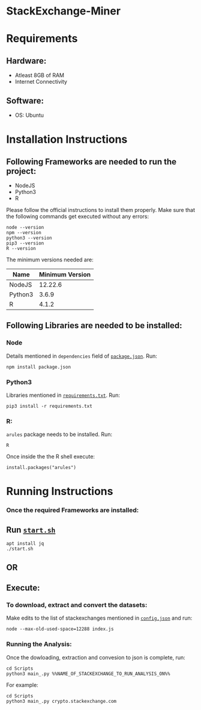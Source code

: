 # StackExchange-Miner

# Requirements

## Hardware:

* Atleast 8GB of RAM 
* Internet Connectivity

## Software:

* OS: Ubuntu

# Installation Instructions

## Following Frameworks are needed to run the project:

* NodeJS
* Python3
* R

Please follow the official instructions to install them properly. Make sure that the following commands get executed without any errors:
```
node --version
npm --version
python3 --version
pip3 --version
R --version
```
The minimum versions needed are:

| Name    | Minimum Version |
|---------|-----------------|
| NodeJS  | 12.22.6         |
| Python3 | 3.6.9           |
| R       | 4.1.2           |

## Following Libraries are needed to be installed:

### Node
Details mentioned in `dependencies` field of [`package.json`](package.json). Run:
```
npm install package.json
```

### Python3 
Libraries mentioned in [`requirements.txt`](requirements.txt). Run:
```
pip3 install -r requirements.txt
```

### R: 
`arules` package needs to be installed. Run:
```
R
```
Once inside the the R shell execute:
```
install.packages("arules")
```

# Running Instructions

### Once the required Frameworks are installed:

## Run [`start.sh`](start.sh)

```
apt install jq
./start.sh
```

## OR

## Execute:

### To download, extract and convert the datasets:

Make edits to the list of stackexchanges mentioned in [`config.json`](config.json) and run:
```
node --max-old-used-space=12288 index.js
```

### Running the Analysis:

Once the dowloading, extraction and convesion to json is complete, run:

```
cd Scripts
python3 main_.py %%NAME_OF_STACKEXCHANGE_TO_RUN_ANALYSIS_ON%%
```

For example:
```
cd Scripts
python3 main_.py crypto.stackexchange.com
```